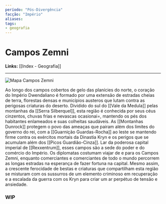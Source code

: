 ```yaml
---
período: "Pós-Divergência"
facção: "Império" 
aliases: 
tags:
- geografia
---
```


# **Campos Zemni**

**Links:** [[Index - Geografia]]

---
![Mapa Campos Zemni](https://github.com/Iago31/Exandria-Players/blob/master/assets/Mapa%20Campos%20Zemni.png?raw=true)

Ao longo dos campos cobertos de gelo das planícies do norte, o coração do Império Dwendaliano é formado por uma extensão de estradas cheias de terra, florestas densas e municípios austeros que lutam contra as perigosas criaturas do deserto. Dividido do sul do [[Vale da Medula]] pelas montanhas da [[Serra Silberquel]], esta região é conhecida por seus céus cinzentos, chuvas frias e nevascas ocasionai=, mantendo os pés dos habitantes enlameados e suas colheitas saudáveis. As [[Montanhas Dunrock]] protegem o povo das ameaças que pairam além dos limites do governo do rei, com a [[Guarnição Guardas-Rocha]] ao leste se mantendo firme contra os exércitos mortais da Dinastia Kryn e os perigos que se acumulam além dos [[Picos Guardião-Cinza]]. Lar da poderosa capital imperial de [[Rexxentrum]], esses campos são a sede do poder e do comércio do Império. Os diplomatas costumam viajar de e para os Campos Zemni, enquanto comerciantes e comerciantes de todo o mundo percorrem as longas estradas na esperança de fazer fortuna na capital. Mesmo assim, a crescente ferocidade de bestas e criaturas que compartilham esta região se misturam com os sussurros de um elemento criminoso em recuperação e a escalada da guerra com os Kryn para criar um ar perpétuo de tensão e ansiedade.

### **WIP**
